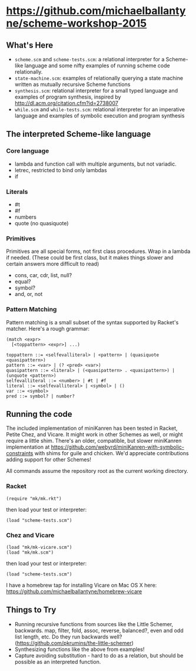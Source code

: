 # https://github.com/michaelballantyne/scheme-workshop-2015

## What's Here

- `scheme.scm` and `scheme-tests.scm`: a relational interpreter for a Scheme-like language and some nifty examples of running scheme code relationally.
- `state-machine.scm`: examples of relationally querying a state machine written as mutually recursive Scheme functions
- `synthesis.scm`: relational interpreter for a small typed language and examples of program synthesis, inspired by http://dl.acm.org/citation.cfm?id=2738007
- `while.scm` and `while-tests.scm`: relational interpreter for an imperative language and examples of symbolic execution and program synthesis

## The interpreted Scheme-like language

### Core language

- lambda and function call with multiple arguments, but not variadic.
- letrec, restricted to bind only lambdas
- if

### Literals
- #t
- #f
- numbers
- quote (no quasiquote)

### Primitives
Primitives are all special forms, not first class procedures. Wrap in a lambda if needed. (These could be first class, but it makes things slower and certain answers more difficult to read)

- cons, car, cdr, list, null?
- equal?
- symbol?
- and, or, not

### Pattern Matching

Pattern matching is a small subset of the syntax supported by Racket's matcher. Here's a rough grammar:

```
(match <expr>
  [<toppattern> <expr>] ...)

toppattern ::= <selfevalliteral> | <pattern> | (quasiquote <quasipattern>)
pattern ::= <var> | (? <pred> <var>)
quasipattern ::= <literal> | (<quasipattern> . <quasipattern>) | (unquote <pattern>)
selfevalliteral ::= <number> | #t | #f
literal ::= <selfevalliteral> | <symbol> | ()
var ::= <symbol>
pred ::= symbol? | number?
```

## Running the code

The included implementation of miniKanren has been tested in Racket, Petite Chez, and Vicare. It might work in other Schemes as well, or might require a little shim.
There's an older, compatible, but slower miniKanren implementation at https://github.com/webyrd/miniKanren-with-symbolic-constraints with shims for guile and chicken.
We'd appreciate contributions adding support for other Schemes!

All commands assume the repository root as the current working directory.

### Racket

```
(require "mk/mk.rkt")
```

then load your test or interpreter:

```
(load "scheme-tests.scm")
```

### Chez and Vicare

```
(load "mk/mk-vicare.scm")
(load "mk/mk.scm")
```

then load your test or interpreter:

```
(load "scheme-tests.scm")
```

I have a homebrew tap for installing Vicare on Mac OS X here: https://github.com/michaelballantyne/homebrew-vicare

## Things to Try

- Running recursive functions from sources like the Little Schemer, backwards. map, filter, fold, assoc, reverse, balanced?, even and odd list length, etc. Do they run backwards well? (https://github.com/pkrumins/the-little-schemer)
- Synthesizing functions like the above from examples!
- Capture avoiding substitution - hard to do as a relation, but should be possible as an interpreted function.
